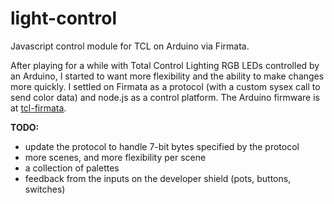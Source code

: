 # light-control
Javascript control module for TCL on Arduino via Firmata.

After playing for a while with Total Control Lighting RGB LEDs controlled by an Arduino, I started to want more 
flexibility and the ability to make changes more quickly. I settled on Firmata as a protocol (with a custom 
sysex call to send color data) and node.js as a control platform. The Arduino firmware is at 
[tcl-firmata](https://github.com/jphays/tcl-firmata).

__TODO:__
- update the protocol to handle 7-bit bytes specified by the protocol
- more scenes, and more flexibility per scene
- a collection of palettes
- feedback from the inputs on the developer shield (pots, buttons, switches)
